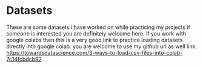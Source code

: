 # Datasets
These are some datasets i have worked on while practicing my projects if someone is interested you are definitely welcome here.
If you work with google colabs then this is a very good link  to practice loading datasets directly into google colab. you are welcome to use my
github url as well
link:
https://towardsdatascience.com/3-ways-to-load-csv-files-into-colab-7c14fcbdcb92
